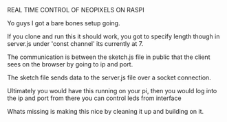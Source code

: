 REAL TIME CONTROL OF NEOPIXELS ON RASPI

Yo guys I got a bare bones setup going. 

If you clone and run this it should work, you got to specify length though in server.js under 'const channel' its currently at 7.

The communication is between the sketch.js file in public that the client sees on the browser by going to ip and port.

The sketch file sends data to the server.js file over a socket connection.

Ultimately you would have this running on your pi,
then you would log into the ip and port
from there you can control leds from interface

Whats missing is making this nice by cleaning it up and building on it.
